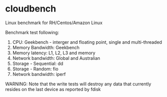 # cloudbench
Linux benchmark for RH/Centos/Amazon Linux

Benchmark test following:
1. CPU: Geekbench - interger and floating point, single and multi-threaded
2. Memory Bandwidth: Geekbench
3. Memory latency: L1, L2, L3 and memory
4. Network bandwidth: Global and Australian
5. Storage - Sequential: dd
6. Storage - Random: fio
7. Network bandwidth: iperf 
 

WARNING:
Note that the write tests will destroy any data that currently resides on the last device as reported by fdisk
 
 
